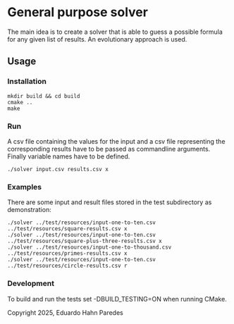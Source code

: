 # General purpose solver

The main idea is to create a solver that is able to guess a possible formula for any given list of results.
An evolutionary approach is used.

## Usage

### Installation

```
mkdir build && cd build
cmake ..
make
```

### Run

A csv file containing the values for the input and a csv file representing the corresponding results have to be passed
as commandline arguments. Finally variable names have to be defined.

```
./solver input.csv results.csv x
```

### Examples

There are some input and result files stored in the test subdirectory as demonstration:

```
./solver ../test/resources/input-one-to-ten.csv ../test/resources/square-results.csv x
./solver ../test/resources/input-one-to-ten.csv ../test/resources/square-plus-three-results.csv x
./solver ../test/resources/input-one-to-thousand.csv ../test/resources/primes-results.csv x
./solver ../test/resources/input-one-to-ten.csv ../test/resources/circle-results.csv r
```

### Development

To build and run the tests set -DBUILD_TESTING=ON when running CMake.

Copyright 2025, Eduardo Hahn Paredes
